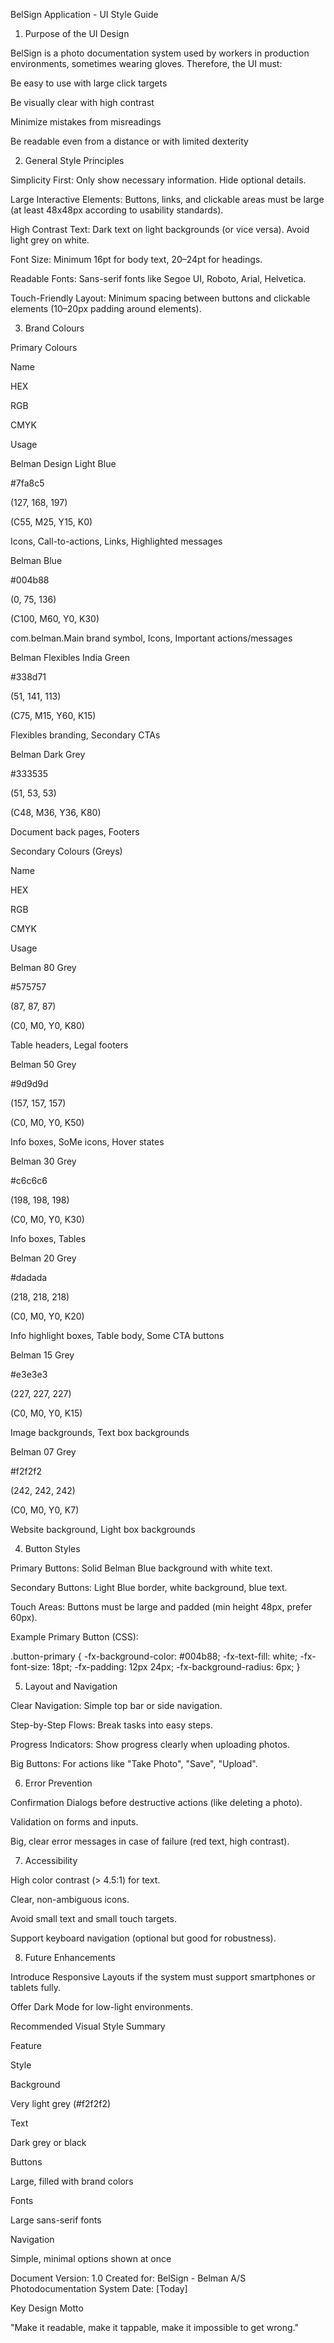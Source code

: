 BelSign Application - UI Style Guide

1. Purpose of the UI Design

BelSign is a photo documentation system used by workers in production environments, sometimes wearing gloves. Therefore, the UI must:

Be easy to use with large click targets

Be visually clear with high contrast

Minimize mistakes from misreadings

Be readable even from a distance or with limited dexterity

2. General Style Principles

Simplicity First: Only show necessary information. Hide optional details.

Large Interactive Elements: Buttons, links, and clickable areas must be large (at least 48x48px according to usability standards).

High Contrast Text: Dark text on light backgrounds (or vice versa). Avoid light grey on white.

Font Size: Minimum 16pt for body text, 20–24pt for headings.

Readable Fonts: Sans-serif fonts like Segoe UI, Roboto, Arial, Helvetica.

Touch-Friendly Layout: Minimum spacing between buttons and clickable elements (10–20px padding around elements).

3. Brand Colours

Primary Colours

Name

HEX

RGB

CMYK

Usage

Belman Design Light Blue

#7fa8c5

(127, 168, 197)

(C55, M25, Y15, K0)

Icons, Call-to-actions, Links, Highlighted messages

Belman Blue

#004b88

(0, 75, 136)

(C100, M60, Y0, K30)

com.belman.Main brand symbol, Icons, Important actions/messages

Belman Flexibles India Green

#338d71

(51, 141, 113)

(C75, M15, Y60, K15)

Flexibles branding, Secondary CTAs

Belman Dark Grey

#333535

(51, 53, 53)

(C48, M36, Y36, K80)

Document back pages, Footers

Secondary Colours (Greys)

Name

HEX

RGB

CMYK

Usage

Belman 80 Grey

#575757

(87, 87, 87)

(C0, M0, Y0, K80)

Table headers, Legal footers

Belman 50 Grey

#9d9d9d

(157, 157, 157)

(C0, M0, Y0, K50)

Info boxes, SoMe icons, Hover states

Belman 30 Grey

#c6c6c6

(198, 198, 198)

(C0, M0, Y0, K30)

Info boxes, Tables

Belman 20 Grey

#dadada

(218, 218, 218)

(C0, M0, Y0, K20)

Info highlight boxes, Table body, Some CTA buttons

Belman 15 Grey

#e3e3e3

(227, 227, 227)

(C0, M0, Y0, K15)

Image backgrounds, Text box backgrounds

Belman 07 Grey

#f2f2f2

(242, 242, 242)

(C0, M0, Y0, K7)

Website background, Light box backgrounds

4. Button Styles

Primary Buttons: Solid Belman Blue background with white text.

Secondary Buttons: Light Blue border, white background, blue text.

Touch Areas: Buttons must be large and padded (min height 48px, prefer 60px).

Example Primary Button (CSS):

.button-primary {
-fx-background-color: #004b88;
-fx-text-fill: white;
-fx-font-size: 18pt;
-fx-padding: 12px 24px;
-fx-background-radius: 6px;
}

5. Layout and Navigation

Clear Navigation: Simple top bar or side navigation.

Step-by-Step Flows: Break tasks into easy steps.

Progress Indicators: Show progress clearly when uploading photos.

Big Buttons: For actions like "Take Photo", "Save", "Upload".

6. Error Prevention

Confirmation Dialogs before destructive actions (like deleting a photo).

Validation on forms and inputs.

Big, clear error messages in case of failure (red text, high contrast).

7. Accessibility

High color contrast (> 4.5:1) for text.

Clear, non-ambiguous icons.

Avoid small text and small touch targets.

Support keyboard navigation (optional but good for robustness).

8. Future Enhancements

Introduce Responsive Layouts if the system must support smartphones or tablets fully.

Offer Dark Mode for low-light environments.

Recommended Visual Style Summary

Feature

Style

Background

Very light grey (#f2f2f2)

Text

Dark grey or black

Buttons

Large, filled with brand colors

Fonts

Large sans-serif fonts

Navigation

Simple, minimal options shown at once

Document Version: 1.0  Created for: BelSign - Belman A/S Photodocumentation System  Date: [Today]

Key Design Motto

"Make it readable, make it tappable, make it impossible to get wrong."

